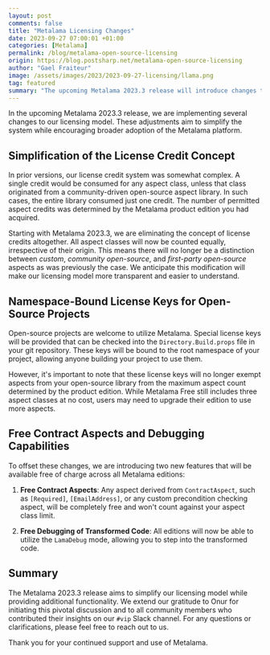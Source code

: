 ```yaml
---
layout: post 
comments: false
title: "Metalama Licensing Changes"
date: 2023-09-27 07:00:01 +01:00
categories: [Metalama]
permalink: /blog/metalama-open-source-licensing
origin: https://blog.postsharp.net/metalama-open-source-licensing
author: "Gael Fraiteur"
image: /assets/images/2023/2023-09-27-licensing/llama.png
tag: featured
summary: "The upcoming Metalama 2023.3 release will introduce changes to its licensing model, eliminating license credits, introducing namespace-bound license keys for open-source projects, and offering free contract aspects and debugging capabilities."
---
```


In the upcoming Metalama 2023.3 release, we are implementing several changes to our licensing model. These adjustments aim to simplify the system while encouraging broader adoption of the Metalama platform.

## Simplification of the License Credit Concept

In prior versions, our license credit system was somewhat complex. A single credit would be consumed for any aspect class, unless that class originated from a community-driven open-source aspect library. In such cases, the entire library consumed just one credit. The number of permitted aspect credits was determined by the Metalama product edition you had acquired.

Starting with Metalama 2023.3, we are eliminating the concept of license credits altogether. All aspect classes will now be counted equally, irrespective of their origin. This means there will no longer be a distinction between _custom_, _community open-source_, and _first-party open-source_ aspects as was previously the case. We anticipate this modification will make our licensing model more transparent and easier to understand.

## Namespace-Bound License Keys for Open-Source Projects

Open-source projects are welcome to utilize Metalama. Special license keys will be provided that can be checked into the `Directory.Build.props` file in your git repository. These keys will be bound to the root namespace of your project, allowing anyone building your project to use them.

However, it's important to note that these license keys will no longer exempt aspects from your open-source library from the maximum aspect count determined by the product edition. While Metalama Free still includes three aspect classes at no cost, users may need to upgrade their edition to use more aspects.

## Free Contract Aspects and Debugging Capabilities

To offset these changes, we are introducing two new features that will be available free of charge across all Metalama editions:

1. **Free Contract Aspects**: Any aspect derived from `ContractAspect`, such as `[Required]`, `[EmailAddress]`, or any custom precondition checking aspect, will be completely free and won't count against your aspect class limit.

2. **Free Debugging of Transformed Code**: All editions will now be able to utilize the `LamaDebug` mode, allowing you to step into the transformed code.

## Summary

The Metalama 2023.3 release aims to simplify our licensing model while providing additional functionality. We extend our gratitude to Onur for initiating this pivotal discussion and to all community members who contributed their insights on our `#vip` Slack channel. For any questions or clarifications, please feel free to reach out to us.

Thank you for your continued support and use of Metalama.
